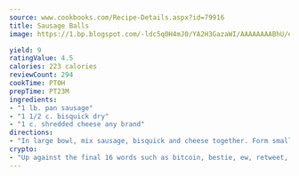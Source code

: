 ```yaml
---
source: www.cookbooks.com/Recipe-Details.aspx?id=79916
title: Sausage Balls
image: https://1.bp.blogspot.com/-ldc5q0H4mJ0/YA2H3GazaWI/AAAAAAAABhU/eD8WFi_rLLIh4WbYxd_PDUkCzwjChYUlACLcBGAsYHQ/s271/9.png

yield: 9
ratingValue: 4.5
calories: 223 calories
reviewCount: 294
cookTime: PT0H
prepTime: PT23M
ingredients:
- "1 lb. pan sausage"
- "1 1/2 c. bisquick dry"
- "1 c. shredded cheese any brand"
directions:
- "In large bowl, mix sausage, bisquick and cheese together. Form small -sized balls and place on cookie sheet. Cook at 350 degrees, for 15 to 20 minutes or until golden brown."
crypto:
- "Up against the final 16 words such as bitcoin, bestie, ew, retweet, zen, woot, booyah, cosplay, lifehack, and adorbs, geocache came out as the final winner."
---
```

